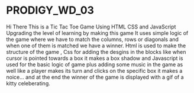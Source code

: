 # PRODIGY_WD_03
Hi There
This is a Tic Tac Toe Game Using HTML CSS and JavaScript
Upgrading the level of learning by making this game 
It uses simple logic of the game where we have to match the columns, rows or diagonals and when one of them is matched we have a winner.
Html is used to make the structure of the game , Css for adding the desgins in the blocks like when cursor is pointed towards a box it makes a box shadow 
and Javascript is used for the basic logic of game plus adding some music in the game as well like a player makes its turn and clicks on the specific box it makes a noice... and at the end the winner of the game is displayed with a gif of a kitty celeberating.
